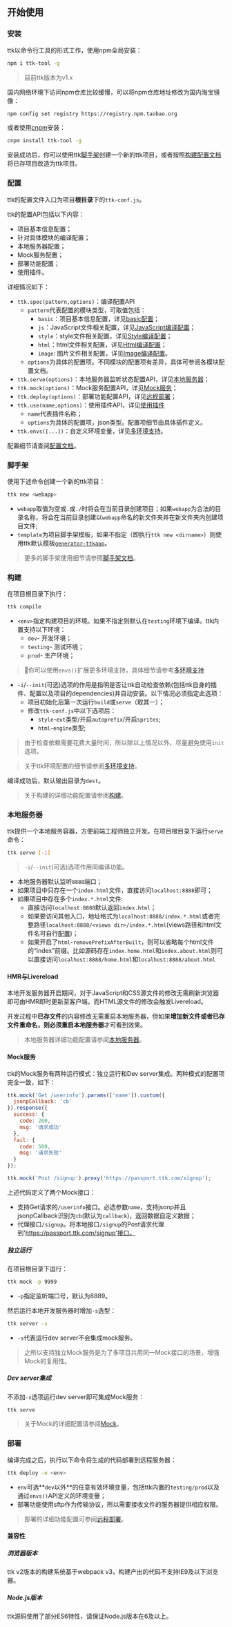 ## 开始使用

### 安装

ttk以命令行工具的形式工作，使用npm全局安装：

```bash
npm i ttk-tool -g
```

> 目前ttk版本为v1.x

国内网络环境下访问npm仓库比较缓慢，可以将npm仓库地址修改为国内淘宝镜像：

```bash
npm config set registry https://registry.npm.taobao.org
```

或者使用[cnpm](https://cnpmjs.org/)安装：

```bash
cnpm install ttk-tool -g
```

安装成功后，你可以使用ttk[脚手架](_scaffold.md)创建一个新的ttk项目，或者按照[构建配置文档](_build.md)将已存项目改造为ttk项目。

### 配置

ttk的配置文件入口为项目**根目录**下的`ttk-conf.js`。

ttk的配置API包括以下内容：

* 项目基本信息配置；
* 针对具体模块的编译配置；
* 本地服务器配置；
* Mock服务配置；
* 部署功能配置；
* 使用插件。

详细情况如下：

* `ttk.spec(pattern,options)`：编译配置API
    * `pattern`代表配置的模块类型，可取值包括：
        * `basic`：项目基本信息配置，详见[basic配置](_config-basic.md)；
        * `js`：JavaScript文件相关配置，详见[JavaScript编译配置](_config-js.md)；
        * `style`：style文件相关配置，详见[Style编译配置](_config-style.md)；
        * `html`：html文件相关配置，详见[Html编译配置](_config-html.md)；
        * `image`: 图片文件相关配置，详见[Image编译配置](_config-image.md)。
    * `options`为具体的配置项。不同模块的配置项有差异，具体可参阅各模块配置文档。
* `ttk.serve(options)`：本地服务器监听状态配置API，详见[本地服务器](_devserver.md)；
* `ttk.mock(options)`：Mock服务配置API，详见[Mock服务](_mock.md)；
* `ttk.deploy(options)`：部署功能配置API，详见[远程部署](_deploy.md)；
* `ttk.use(name,options)`：使用插件API，详见[使用插件](_plugins.md)
    * `name`代表插件名称；
    * `options`为具体的配置项，json类型。配置项细节由具体插件定义。
* `ttk.envs([...])`：自定义环境变量，详见[多环境支持](_envs.md)。

配置细节请查阅[配置文档](_config.md)。


### 脚手架

使用下述命令创建一个新的ttk项目：
```bash
ttk new <webapp>
```

* `webapp`取值为空或`.`或`./`时将会在当前目录创建项目；如果`webapp`为合法的目录名称，将会在当前目录创建以`webapp`命名的新文件夹并在新文件夹内创建项目文件;
* `template`为项目脚手架模板，如果不指定（即执行`ttk new <dirname>`）则使用ttk默认模板[`generator-ttkapp`](https://github.com/thethreekingdoms/generator-ttkapp)。

> 更多的脚手架使用细节请参照[脚手架文档](_scaffold.md)。

### 构建

在项目根目录下执行：

```bash
ttk compile
```

* `<env>`指定构建项目的环境。如果不指定则默认在`testing`环境下编译。ttk内置支持以下环境：
    * `dev`- 开发环境；
    * `testing`- 测试环境；
    * `prod`- 生产环境；
    
> 你可以使用`envs()`扩展更多环境支持，具体细节请参考[多环境支持](./_envs.md)

* `-i`/`--init`(可选)选项的作用是指明是否让ttk自动检查依赖(包括ttk自身的插件、配置以及项目的dependencies)并自动安装。以下情况必须指定此选项：
  * 项目初始化后第一次运行`build`或`serve`（取其一）；
  * 修改`ttk-conf.js`中以下选项后：
    * `style`-`ext`类型/开启`autoprefix`/开启`sprites`;
    * `html`-`engine`类型;

> 由于检查依赖需要花费大量时间，所以除以上情况以外，尽量避免使用`init`选项。

> 关于ttk环境配置的细节请参阅[多环境支持](_envs.md)。

编译成功后，默认输出目录为`dest`。

> 关于构建的详细功能配置请参阅[构建](_build.md)。

### 本地服务器
ttk提供一个本地服务容器，方便前端工程师独立开发。在项目根目录下运行`serve`命令：

```bash
ttk serve [-i]
```

> `-i`/`--init`(可选)选项作用同编译功能。

* 本地服务器默认监听`8888`端口；
* 如果项目中只存在一个`index.html`文件，直接访问`localhost:8888`即可；
* 如果项目中存在多个`index.*.html`文件:
  * 直接访问`localhost:8888`默认返回`index.html`；
  * 如果要访问其他入口，地址格式为`localhost:8888/index.*.html`或者完整路径`localhost:8888/<views dir>/index.*.html`(views路径和html文件名可自行[配置](_config-html.md))；
  * 如果开启了`html`-`removePrefixAfterBuilt`，则可以省略每个html文件的“index”前缀。比如源码存在`index.home.html`和`index.about.html`则可以直接访问`localhost:8888/home.html`和`localhost:8888/about.html`

#### HMR与Livereload

本地开发服务器开启期间，对于JavaScript和CSS源文件的修改无需刷新浏览器即可由HMR即时更新至客户端，而HTML源文件的修改会触发Livereload。

开发过程中**已存文件**的内容修改无需重启本地服务器，但如果**增加新文件或者已存文件重命名，则必须重启本地服务器**才可看到效果。

> 本地服务器详细功能配置请参阅[本地服务器](_devserver.md)。

#### Mock服务

ttk的Mock服务有两种运行模式：独立运行和Dev server集成。两种模式的配置项完全一致，如下：

```javascript
ttk.mock('Get /userinfo').params(['name']).custom({
  jsonpCallback: 'cb'
}).response({
  success: {
    code: 200,
    msg: '请求成功'
  },
  fail: {
    code: 500,
    msg: '请求失败'
  }
});

ttk.mock('Post /signup').proxy('https://passport.ttk.com/signup');
```

上述代码定义了两个Mock接口：
* 支持Get请求的`/userinfo`接口。必选参数`name`，支持jsonp并且jsonpCallback识别为`cb`(默认为`callback`)，返回数据自定义数据；
* 代理接口`/signup`。将本地接口`/signup`的Post请求代理到'https://passport.ttk.com/signup'接口。

##### 独立运行
在项目根目录下运行：
```bash
ttk mock -p 9999
```
* `-p`指定监听端口号，默认为8889。

然后运行本地开发服务器时增加`-s`选型：
```bash
ttk server -s
```
* `-s`代表运行dev server不会集成mock服务。

> 之所以支持独立Mock服务是为了多项目共用同一Mock接口的场景，增强Mock的复用性。

##### Dev server集成
不添加`-s`选项运行dev server即可集成Mock服务：
```bash
ttk serve
```

> 关于Mock的详细配置请参阅[Mock](_mock.md)。

### 部署

编译完成之后，执行以下命令将生成的代码部署到远程服务器：

```bash
ttk deploy -e <env>
```

* `env`可选**`dev`以外**的任意有效环境变量，包括ttk内置的`testing/prod`以及通过`envs()`API定义的环境变量；
* 部署功能使用sftp作为传输协议，所以需要接收文件的服务器提供相应权限。

> 部署的详细功能配置可参阅[远程部署](_deploy.md)。

#### 兼容性
##### 浏览器版本
ttk v2版本的构建系统基于webpack v3，构建产出的代码不支持IE9及以下浏览器。

##### Node.js版本
ttk源码使用了部分ES6特性，请保证Node.js版本在6及以上。
